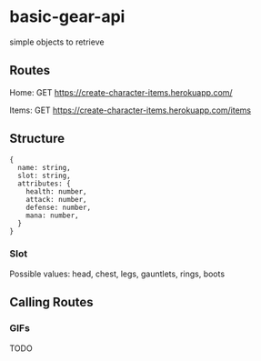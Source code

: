 # basic-gear-api
simple objects to retrieve 

## Routes
Home: GET https://create-character-items.herokuapp.com/

Items: GET https://create-character-items.herokuapp.com/items

## Structure
    {
      name: string,
      slot: string,
      attributes: {
        health: number,
        attack: number,
        defense: number,
        mana: number,
      }
    }

### Slot
Possible values: head, chest, legs, gauntlets, rings, boots

## Calling Routes
### GIFs
TODO
